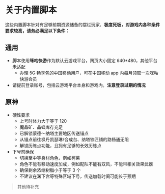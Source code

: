 # 关于内置脚本

这些内置脚本针对有足够前期资源储备的摆烂玩家，**极度死板，对游戏内各种条件要求较高，请务必满足以下条件：**

## 通用

- 脚本使用**咪咕快游**作为默认云游戏平台，网页大小固定 640*480，其他平台未适配
  - 办理 5G 畅享包的中国移动用户，可在中国移动 app 内每月领取一次咪咕快游会员
- 请提前登录账号，包括云游戏平台本身和游戏内，**注意登录过期的情况**

## 原神

- 硬性要求
  - 上号时体力大于等于 120
  - 魔晶矿、晶蝶库存充足
  - 已解锁蒙德～纳塔主要地区传送锚点
  - 从锚点前往枫丹凯瑟琳/合成台、纳塔铁匠铺的路畅通无阻
  - 解锁历练点功能，且拥有足够的长效历练点
- 下号前确保
  - 切换至中等身材角色，例如柯莱
  - 角色不能有移动速度加成，例如配队不能有双风，不能带相关效果武器
  - 确保剩余浓缩树脂小于等于 3 个
  - 不建议在渊下宫等特殊区域下号，传送加载时间可能长于预期

> 其他待补充
